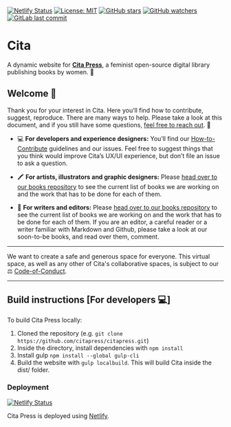 [![Netlify Status](https://api.netlify.com/api/v1/badges/091f948a-f979-4baa-a28a-8621367e7582/deploy-status)](https://app.netlify.com/sites/cranky-bartik-68e51d/deploys) [![License: MIT](https://img.shields.io/badge/License-MIT-yellow.svg)](https://opensource.org/licenses/MIT) [![GitHub stars](https://img.shields.io/github/stars/Naereen/StrapDown.js.svg?style=social&label=Star&maxAge=2592000)](https://GitHub.com/Naereen/StrapDown.js/stargazers/) [![GitHub watchers](https://badgen.net/github/watchers/Naereen/Strapdown.js/)](https://GitHub.com/Naereen/StrapDown.js/watchers/) [![GitLab last commit](https://badgen.net/gitlab/last-commit/NickBusey/HomelabOS/)](https://gitlab.com/NickBusey/HomelabOS/-/commits)

# Cita

A dynamic website for [**Cita Press**](https://citapress.org), a feminist open-source digital library publishing books by women. 💪

## Welcome 🐣 

Thank you for your interest in Cita. Here you’ll find how to contribute, suggest, reproduce. There are many ways to help. Please take a look at this document, and if you still have some questions, [feel free to reach out](mailto://citabooks@gmail.com). 👀

* 💻 **For developers and experience designers:** You’ll find our [How-to-Contribute](https://github.com/citapress/citapress/blob/master/docs/contribute.md) guidelines and our issues. Feel free to suggest things that you think would improve Cita’s UX/UI experience, but don’t file an issue to ask a question. 

* 🖍 **For artists, illustrators and graphic designers:** Please [head over to our books repository](https://github.com/citapress/books) to see the current list of books we are working on and the work that has to be done for each of them.

* 📖 **For writers and editors:** Please [head over to our books repository](https://github.com/citapress/books) to see the current list of books we are working on and the work that has to be done for each of them. If you are an editor, a careful reader or a writer familiar with Markdown and Github, please take a look at our soon-to-be books, and read over them, comment.

---

We want to create a safe and generous space for everyone. This virtual space, as well as any other of Cita's collaborative spaces, is subject to our ⚖️ [Code-of-Conduct](https://github.com/citapress/citapress/blob/master/Code-of-Conduct.md).

---

## Build instructions [For developers 💻]

To build Cita Press locally:

1. Cloned the repository (e.g. `git clone https://github.com/citapress/citapress.git`)
2. Inside the directory, install dependencies with `npm install`
3. Install gulp `npm install --global gulp-cli` 
4. Build the website with `gulp localbuild`. This will build Cita inside the dist/ folder.

### Deployment

[![Netlify Status](https://api.netlify.com/api/v1/badges/091f948a-f979-4baa-a28a-8621367e7582/deploy-status)](https://app.netlify.com/sites/cranky-bartik-68e51d/deploys)

Cita Press is deployed using [Netlify](https://www.netlify.com/). 
